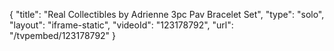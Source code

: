 {
    "title": "Real Collectibles by Adrienne 3pc Pav Bracelet Set",
    "type": "solo",
    "layout": "iframe-static",
    "videoId": "123178792",
    "url": "\/tvpembed\/123178792"
}